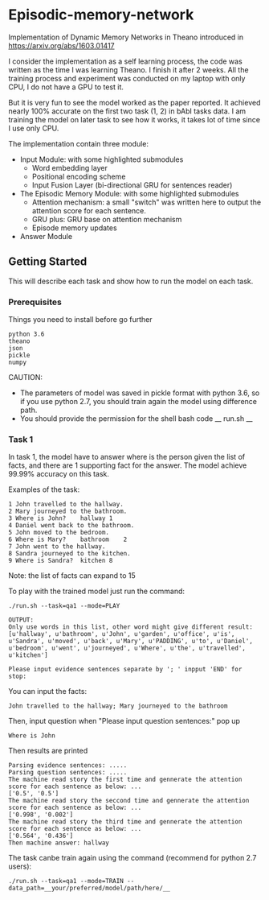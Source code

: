 # Episodic-memory-network
Implementation of Dynamic Memory Networks in Theano introduced in https://arxiv.org/abs/1603.01417

I consider the implementation as a self learning process, the code was written as the time I was learning Theano. I finish it after 2 weeks. All the training process and experiment was conducted on my laptop with only CPU, I do not have a GPU to test it. 

But it is very fun to see the model worked as the paper reported. It achieved nearly 100% accurate on the first two task (1, 2) in bAbI tasks data. I am training the model on later task to see how it works, it takes lot of time since I use only CPU.

The implementation contain three module:
 * Input Module: with some highlighted submodules
	- Word embedding layer
	- Positional encoding scheme
	- Input Fusion Layer (bi-directional GRU for sentences reader)
 * The Episodic Memory Module: with some highlighted submodules
	- Attention mechanism: a small "switch" was written here to output the attention score for each sentence.
	- GRU plus: GRU base on attention mechanism
	- Episode memory updates
 * Answer Module

## Getting Started

This will describe each task and show how to run the model on each task. 

### Prerequisites

Things you need to install before go further

```
python 3.6
theano
json
pickle
numpy
```
CAUTION: 
* The parameters of model was saved in pickle format with python 3.6, so if you use python 2.7, you should train again the model using difference path.
* You should provide the permission for the shell bash code __ run.sh __

### Task 1

In task 1, the model have to answer where is the person given the list of facts, and there are 1 supporting fact for the answer. The model achieve 99.99% accuracy on this task.

Examples of the task:

```
1 John travelled to the hallway.
2 Mary journeyed to the bathroom.
3 Where is John? 	hallway	1
4 Daniel went back to the bathroom.
5 John moved to the bedroom.
6 Where is Mary? 	bathroom	2
7 John went to the hallway.
8 Sandra journeyed to the kitchen.
9 Where is Sandra? 	kitchen	8

```
Note: the list of facts can expand to 15

To play with the trained model just run the command:

```
./run.sh --task=qa1 --mode=PLAY

OUTPUT: 
Only use words in this list, other word might give different result: [u'hallway', u'bathroom', u'John', u'garden', u'office', u'is', u'Sandra', u'moved', u'back', u'Mary', u'PADDING', u'to', u'Daniel', u'bedroom', u'went', u'journeyed', u'Where', u'the', u'travelled', u'kitchen']

Please input evidence sentences separate by '; ' inpput 'END' for stop:
```

You can input the facts: 
```
John travelled to the hallway; Mary journeyed to the bathroom
```
Then, input question when "Please input question sentences:" pop up

```
Where is John
```

Then results are printed
```
Parsing evidence sentences: ..... 
Parsing question sentences: ..... 
The machine read story the first time and gennerate the attention score for each sentence as below: ...
['0.5', '0.5']
The machine read story the seccond time and gennerate the attention score for each sentence as below: ...
['0.998', '0.002']
The machine read story the third time and gennerate the attention score for each sentence as below: ...
['0.564', '0.436']
Then machine answer: hallway
```

The task canbe train again using the command (recommend for python 2.7 users):

```
./run.sh --task=qa1 --mode=TRAIN --data_path=__your/preferred/model/path/here/__
```




